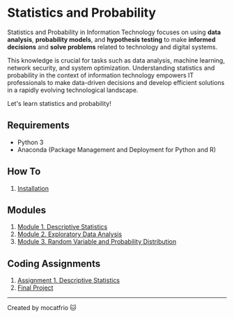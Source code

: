 # Statistics and Probability

Statistics and Probability in Information Technology focuses on using **data analysis**, **probability models**, and **hypothesis testing** to make **informed decisions** and **solve problems** related to technology and digital systems.

This knowledge is crucial for tasks such as data analysis, machine learning, network security, and system optimization. Understanding statistics and probability in the context of information technology empowers IT professionals to make data-driven decisions and develop efficient solutions in a rapidly evolving technological landscape.

Let's learn statistics and probability!

## Requirements

* Python 3
* Anaconda (Package Management and Deployment for Python and R)

## How To

1. [Installation](installation.md)

## Modules

1. [Module 1. Descriptive Statistics](module-1)
2. [Module 2. Exploratory Data Analysis](eda)
3. [Module 3. Random Variable and Probability Distribution](module-1)

## Coding Assignments

1. [Assignment 1. Descriptive Statistics](assignment-1)
2. [Final Project](final_project.md)

---

Created by mocatfrio 🐱
